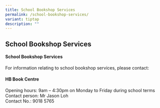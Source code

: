 ```yaml
---
title: School Bookshop Services
permalink: /school-bookshop-services/
variant: tiptap
description: ""
---
```

<h2>School Bookshop Services</h2>
<h4>School Bookshop Services</h4>
<p>For information relating to school bookshop services, please contact:</p>
<h4>HB Book Centre</h4>
<p>Opening hours: 9am – 4:30pm on Monday to Friday during school terms
<br>Contact person: Mr Jason Loh
<br>Contact No.: 9018 5765</p>